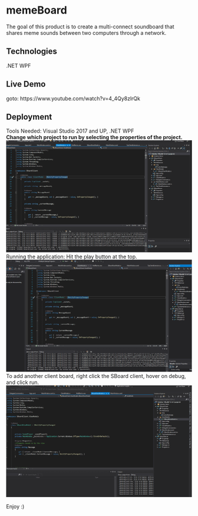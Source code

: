 # memeBoard
The goal of this product is to create a multi-connect soundboard that shares meme sounds between two computers through a network. 

<h2>Technologies</h2>
.NET WPF
<h2>Live Demo </h2>
goto: https://www.youtube.com/watch?v=4_4Qy8zlrQk

<h2>Deployment </h2>
Tools Needed: Visual Studio 2017 and UP, .NET WPF
<br/>
 <strong>Change which project to run by selecting the properties of the project.</strong>
 <br/>
<img src="screenshots/changedeployment.gif">
Running the application: Hit the play button at the top.
<img src="screenshots/runappp.gif">
To add another client board, right click the SBoard client, hover on debug, and click run.
<img src="screenshots/adnewboard.gif">

Enjoy :) 
